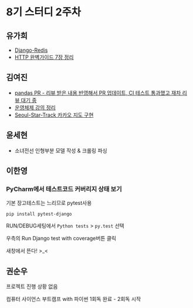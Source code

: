# 8기 스터디 2주차

## 유가희 
* [Django-Redis](https://github.com/kahee/Redis-cache-django)
* [HTTP 완벽가이드 7장 정리](https://github.com/kahee/kahee.github.io/blob/master/_posts/Network/2018-09-13-Networkd_cache.md) 

## 김여진

* [pandas PR - 리뷰 받은 내용 반영해서 PR 업데이트, CI 테스트 통과했고 재차 리뷰 대기 중](https://github.com/pandas-dev/pandas/pull/22602)
* [운영체제 강의 정리](https://github.com/yeojin-dev/OS-Note/blob/master/고급운영체제%202주차.md)
* [Seoul-Star-Track 카카오 지도 구현](https://github.com/yeojin-dev/Seoul-Star-Track/commit/333bb1f09068c99d2a2b35b24867811f5d9df6f7)

## 윤세현
- 소녀전선 인형부분 모델 작성 & 크롤링 파싱

## 이한영

### PyCharm에서 테스트코드 커버리지 상태 보기

기본 장고테스트는 느리므로 pytest사용

```
pip install pytest-django
```

RUN/DEBUG세팅에서 `Python tests` > `py.test` 선택

우측의 Run Django test with coverage버튼 클릭

새창에서 뜬다! >_<

## 권순우

프로젝트 진행 상황 없음

컴퓨터 사이언스 부트캠프 with 파이썬 1회독 완료 - 2회독 시작
